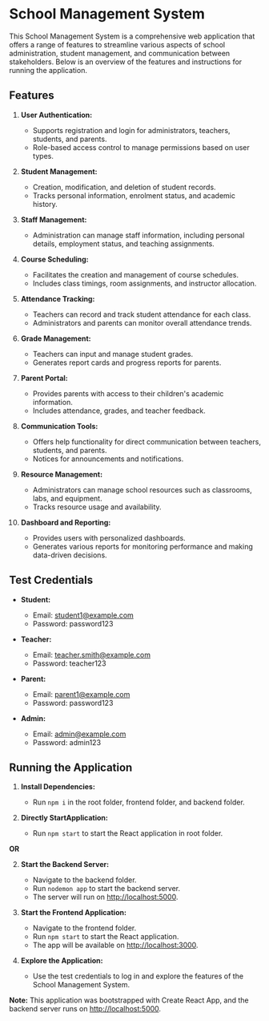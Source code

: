 # School Management System

This School Management System is a comprehensive web application that offers a range of features to streamline various aspects of school administration, student management, and communication between stakeholders. Below is an overview of the features and instructions for running the application.

## Features

1. **User Authentication:**

   - Supports registration and login for administrators, teachers, students, and parents.
   - Role-based access control to manage permissions based on user types.

2. **Student Management:**

   - Creation, modification, and deletion of student records.
   - Tracks personal information, enrolment status, and academic history.

3. **Staff Management:**

   - Administration can manage staff information, including personal details, employment status, and teaching assignments.

4. **Course Scheduling:**

   - Facilitates the creation and management of course schedules.
   - Includes class timings, room assignments, and instructor allocation.

5. **Attendance Tracking:**

   - Teachers can record and track student attendance for each class.
   - Administrators and parents can monitor overall attendance trends.

6. **Grade Management:**

   - Teachers can input and manage student grades.
   - Generates report cards and progress reports for parents.

7. **Parent Portal:**

   - Provides parents with access to their children's academic information.
   - Includes attendance, grades, and teacher feedback.

8. **Communication Tools:**

   - Offers help functionality for direct communication between teachers, students, and parents.
   - Notices for announcements and notifications.

9. **Resource Management:**

   - Administrators can manage school resources such as classrooms, labs, and equipment.
   - Tracks resource usage and availability.

10. **Dashboard and Reporting:**
    - Provides users with personalized dashboards.
    - Generates various reports for monitoring performance and making data-driven decisions.

## Test Credentials

- **Student:**

  - Email: student1@example.com
  - Password: password123

- **Teacher:**

  - Email: teacher.smith@example.com
  - Password: teacher123

- **Parent:**

  - Email: parent1@example.com
  - Password: password123

- **Admin:**
  - Email: admin@example.com
  - Password: admin123

## Running the Application

1. **Install Dependencies:**

   - Run `npm i` in the root folder, frontend folder, and backend folder.

2. **Directly StartApplication:**
   - Run `npm start` to start the React application in root folder.

**OR**

2. **Start the Backend Server:**

   - Navigate to the backend folder.
   - Run `nodemon app` to start the backend server.
   - The server will run on [http://localhost:5000](http://localhost:5000).

3. **Start the Frontend Application:**

   - Navigate to the frontend folder.
   - Run `npm start` to start the React application.
   - The app will be available on [http://localhost:3000](http://localhost:3000).

4. **Explore the Application:**
   - Use the test credentials to log in and explore the features of the School Management System.

**Note:** This application was bootstrapped with Create React App, and the backend server runs on [http://localhost:5000](http://localhost:5000).

